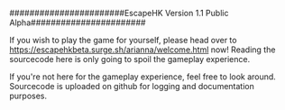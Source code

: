 #######################EscapeHK Version 1.1 Public Alpha#######################

If you wish to play the game for yourself, please head over to https://escapehkbeta.surge.sh/arianna/welcome.html now!
Reading the sourcecode here is only going to spoil the gameplay experience.

If you're not here for the gameplay experience, feel free to look around.
Sourcecode is uploaded on github for logging and documentation purposes.
